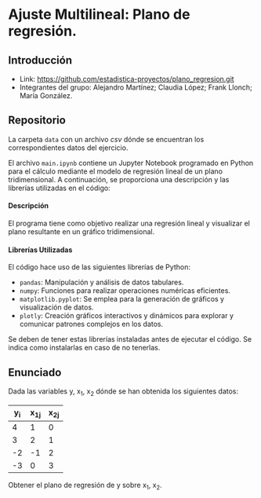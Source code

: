 # Ajuste Multilineal: Plano de regresión.

## Introducción
- Link: https://github.com/estadistica-proyectos/plano_regresion.git
- Integrantes del grupo: Alejandro Martínez; Claudia López; Frank Llonch; María González.

## Repositorio
La carpeta `data` con un archivo *csv* dónde se encuentran los correspondientes datos del ejercicio.

El archivo `main.ipynb` contiene un Jupyter Notebook programado en Python para el cálculo mediante el modelo de regresión lineal de un plano tridimensional. A continuación, se proporciona una descripción y las librerías utilizadas en el código:

#### **Descripción**
El programa tiene como objetivo realizar una regresión lineal y visualizar el plano resultante en un gráfico tridimensional.

#### **Librerías Utilizadas**
El código hace uso de las siguientes librerías de Python:

- `pandas`: Manipulación y análisis de datos tabulares.
- `numpy`: Funciones para realizar operaciones numéricas eficientes.
- `matplotlib.pyplot`: Se emplea para la generación de gráficos y visualización de datos.
- `plotly`:  Creación gráficos interactivos y dinámicos para explorar y comunicar patrones complejos en los datos.

Se deben de tener estas librerías instaladas antes de ejecutar el código. Se indica como instalarlas en caso de no tenerlas.

## Enunciado
Dada las variables y, x<sub>1</sub>, x<sub>2</sub> dónde se han obtenida los siguientes datos: </br>

| y<sub>i</sub> | x<sub>1j</sub> | x<sub>2j</sub> |
|----------------|----------------|----------------|
| 4              | 1              | 0              |
| 3              | 2              | 1              |
| -2             | -1             | 2              |
| -3             | 0              | 3              |

Obtener el plano de regresión de y sobre x<sub>1</sub>, x<sub>2</sub>.
